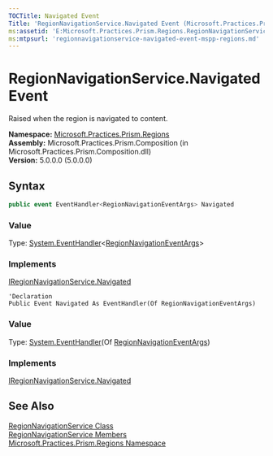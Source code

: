 ```yaml
---
TOCTitle: Navigated Event
Title: 'RegionNavigationService.Navigated Event (Microsoft.Practices.Prism.Regions)'
ms:assetid: 'E:Microsoft.Practices.Prism.Regions.RegionNavigationService.Navigated'
ms:mtpsurl: 'regionnavigationservice-navigated-event-mspp-regions.md'
---
```


# RegionNavigationService.Navigated Event

Raised when the region is navigated to content.

**Namespace:** [Microsoft.Practices.Prism.Regions](/patterns-practices/reference/mspp-regions-namespace)  
**Assembly:** Microsoft.Practices.Prism.Composition (in Microsoft.Practices.Prism.Composition.dll)  
**Version:** 5.0.0.0 (5.0.0.0)

## Syntax

```C#
public event EventHandler<RegionNavigationEventArgs> Navigated
```

### Value

Type: [System.EventHandler](http://msdn.microsoft.com/en-us/library/db0etb8x)&lt;[RegionNavigationEventArgs](/patterns-practices/reference/regionnavigationeventargs-class-mspp-regions)&gt;  
### Implements

[IRegionNavigationService.Navigated](/patterns-practices/reference/iregionnavigationservice-navigated-event-mspp-regions)

```VB
'Declaration
Public Event Navigated As EventHandler(Of RegionNavigationEventArgs)
```

### Value

Type: [System.EventHandler](http://msdn.microsoft.com/en-us/library/db0etb8x)(Of [RegionNavigationEventArgs](/patterns-practices/reference/regionnavigationeventargs-class-mspp-regions))  
### Implements

[IRegionNavigationService.Navigated](/patterns-practices/reference/iregionnavigationservice-navigated-event-mspp-regions)


## See Also

[RegionNavigationService Class](/patterns-practices/reference/regionnavigationservice-class-mspp-regions)  
[RegionNavigationService Members](/patterns-practices/reference/regionnavigationservice-members-mspp-regions)  
[Microsoft.Practices.Prism.Regions Namespace](/patterns-practices/reference/mspp-regions-namespace)  